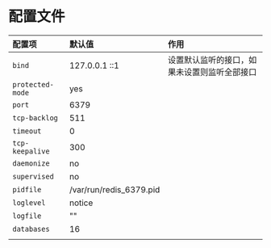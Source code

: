# 配置文件



| 配置项 | 默认值 | 作用 |
| :--- | :--- | :--- |
| `bind` | 127.0.0.1 ::1 | 设置默认监听的接口，如果未设置则监听全部接口 |
| `protected-mode` | yes |  |
| `port` | 6379 |  |
| `tcp-backlog` | 511 |  |
| `timeout` | 0 |  |
| `tcp-keepalive` | 300 |  |
| `daemonize` | no |  |
| `supervised` | no |  |
| `pidfile` | /var/run/redis\_6379.pid |  |
| `loglevel` | notice |  |
| `logfile` | "" |  |
| `databases` | 16 |  |
|  |  |  |





